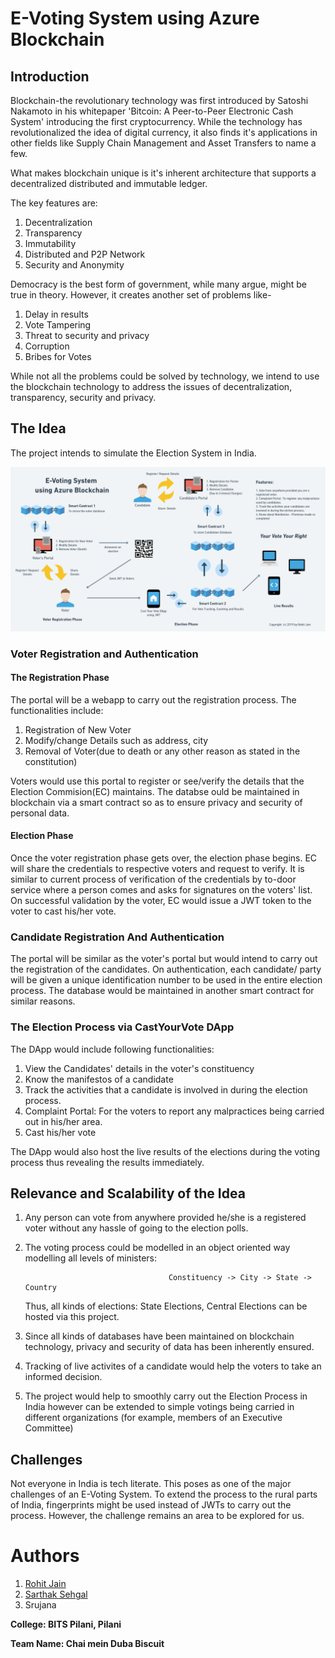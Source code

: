 # E-Voting System using Azure Blockchain

## Introduction

Blockchain-the revolutionary technology was first introduced by Satoshi Nakamoto in his whitepaper 'Bitcoin: A Peer-to-Peer Electronic Cash System' introducing the first cryptocurrency. While the technology has revolutionalized the idea of digital currency, it also finds it's applications in other fields like Supply Chain Management and Asset Transfers to name a few.

What makes blockchain unique is it's inherent architecture that supports a decentralized distributed and immutable ledger.

The key features are:
1. Decentralization
2. Transparency
3. Immutability
4. Distributed and P2P Network
5. Security and Anonymity

Democracy is the best form of government, while many argue, might be true in theory. However, it creates another set of problems like-
1. Delay in results
2. Vote Tampering
3. Threat to security and privacy
4. Corruption
5. Bribes for Votes

While not all the problems could be solved by technology, we intend to use the blockchain technology to address the issues of decentralization, transparency, security and privacy.

## The Idea

The project intends to simulate the Election System in India.

<img src="Voter's Portal.png"> 

### Voter Registration and Authentication

#### The Registration Phase
The portal will be a webapp to carry out the registration process. The functionalities include:
1. Registration of New Voter
2. Modify/change Details such as address, city
3. Removal of Voter(due to death or any other reason as stated in the constitution)

Voters would use this portal to register or see/verify the details that the Election Commision(EC) maintains. The databse ould be maintained in blockchain via a smart contract so as to ensure privacy and security of personal data.

#### Election Phase

Once the voter registration phase gets over, the election phase begins. EC will share the credentials to respective voters and request to verify. It is similar to current process of verification of the credentials by to-door service where a person comes and asks for signatures on the voters' list. On successful validation by the voter, EC would issue a JWT token to the voter to cast his/her vote.

### Candidate Registration And Authentication

The portal will be similar as the voter's portal but would intend to carry out the registration of the candidates. On authentication, each candidate/ party will be given a unique identification number to be used in the entire election process. The database would be maintained in another smart contract for similar reasons.

### The Election Process via CastYourVote DApp

The DApp would include following functionalities:
1. View the Candidates' details in the voter's constituency
2. Know the manifestos of a candidate
3. Track the activities that a candidate is involved in during the election process.
4. Complaint Portal: For the voters to report any malpractices being carried out in his/her area.
5. Cast his/her vote

The DApp would also host the live results of the elections during the voting process thus revealing the results immediately.

## Relevance and Scalability of the Idea

1. Any person can vote from anywhere provided he/she is a registered voter without any hassle of going to the election polls.

2. The voting process could be modelled in an object oriented way modelling all levels of ministers:
                           
                                       Constituency -> City -> State -> Country
   
   Thus, all kinds of elections: State Elections, Central Elections can be hosted via this project.
   
3. Since all kinds of databases have been maintained on blockchain technology, privacy and security of data has been inherently    ensured.
4. Tracking of live activites of a candidate would help the voters to take an informed decision.
5. The project would help to smoothly carry out the Election Process in India however can be extended to simple votings being carried in different organizations (for example, members of an Executive Committee)

## Challenges

Not everyone in India is tech literate. This poses as one of the major challenges of an E-Voting System. To extend the process to the rural parts of India, fingerprints might be used instead of JWTs to carry out the process. However, the challenge remains an area to be explored for us.

# Authors

1. [Rohit Jain](https://github.com/Rohit2706)
2. [Sarthak Sehgal](https://github.com/sarthak-sehgal)
3. Srujana

**College: BITS Pilani, Pilani**

**Team Name: Chai mein Duba Biscuit**
